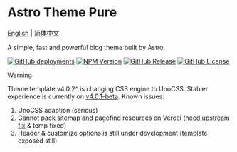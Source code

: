 # Astro Theme Pure

[English](./README.md) | [简体中文](./README-zh-CN.md)

A simple, fast and powerful blog theme built by Astro.

[![GitHub deployments](https://img.shields.io/github/deployments/cworld1/astro-theme-pure/production?style=flat&logo=vercel&label=vercel)](https://astro-pure.js.org/)
[![NPM Version](https://img.shields.io/npm/v/astro-pure?logo=npm&style=flat)](https://www.npmjs.com/package/astro-pure)
[![GitHub Release](https://img.shields.io/github/v/release/cworld1/astro-theme-pure?include_prereleases&style=flat&label=template)](https://github.com/cworld1/astro-theme-pure/releases)
[![GitHub License](https://img.shields.io/github/license/cworld1/astro-theme-pure?style=flat)](https://github.com/cworld1/astro-theme-pure/blob/main/LICENSE)

> [!WARNING]
> Theme template v4.0.2^ is changing CSS engine to UnoCSS. Stabler experience is currently on [v4.0.1-beta](https://github.com/cworld1/astro-theme-pure/tree/v4.0.1-beta). Known issues:
>
> 1. UnoCSS adaption (serious)
> 2. Cannot pack sitemap and pagefind resources on Vercel ([need upstream fix](https://github.com/withastro/astro/issues/12663) & temp fixed)
> 3. Header & customize options is still under development (template exposed still)
